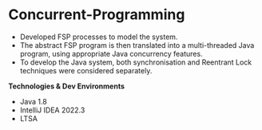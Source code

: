 # Concurrent-Programming

- Developed FSP processes to model the system. 
- The abstract FSP program is then translated into a multi-threaded Java program, using appropriate Java concurrency features. 
- To develop the Java system, both synchronisation and Reentrant Lock techniques were considered separately.  

**Technologies & Dev Environments**

- Java 1.8
- IntelliJ IDEA 2022.3
- LTSA
